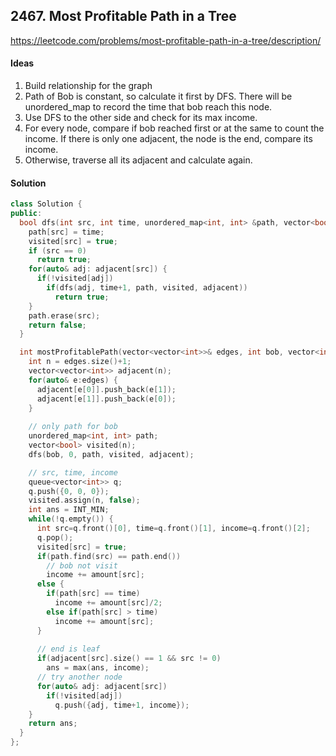 ## 2467. Most Profitable Path in a Tree


https://leetcode.com/problems/most-profitable-path-in-a-tree/description/


#### Ideas
1. Build relationship for the graph
2. Path of Bob is constant, so calculate it first by DFS. There will be unordered_map to record the time that bob reach this node.
3. Use DFS to the other side and check for its max income.
4. For every node, compare if bob reached first or at the same to count the income. If there is only one adjacent, the node is the end, compare its income.
5. Otherwise, traverse all its adjacent and calculate again.

#### Solution
```C++
class Solution {
public:
  bool dfs(int src, int time, unordered_map<int, int> &path, vector<bool> &visited, vector<vector<int>> &adjacent) {
    path[src] = time;
    visited[src] = true;
    if (src == 0)
      return true;
    for(auto& adj: adjacent[src]) {
      if(!visited[adj])
        if(dfs(adj, time+1, path, visited, adjacent))
          return true;
    }
    path.erase(src);
    return false;
  }

  int mostProfitablePath(vector<vector<int>>& edges, int bob, vector<int>& amount) {
    int n = edges.size()+1;
    vector<vector<int>> adjacent(n);
    for(auto& e:edges) {
      adjacent[e[0]].push_back(e[1]);
      adjacent[e[1]].push_back(e[0]);
    }
    
    // only path for bob
    unordered_map<int, int> path;
    vector<bool> visited(n);
    dfs(bob, 0, path, visited, adjacent);

    // src, time, income
    queue<vector<int>> q;
    q.push({0, 0, 0});
    visited.assign(n, false);
    int ans = INT_MIN;
    while(!q.empty()) {
      int src=q.front()[0], time=q.front()[1], income=q.front()[2];
      q.pop();
      visited[src] = true;
      if(path.find(src) == path.end()) 
        // bob not visit
        income += amount[src];
      else {
        if(path[src] == time) 
          income += amount[src]/2;
        else if(path[src] > time)
          income += amount[src];
      }
      
      // end is leaf
      if(adjacent[src].size() == 1 && src != 0)
        ans = max(ans, income);
      // try another node
      for(auto& adj: adjacent[src])
        if(!visited[adj])
          q.push({adj, time+1, income});
    }
    return ans;
  }
};
```